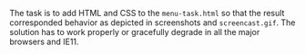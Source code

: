 The task is to add HTML and CSS to the `menu-task.html` so that the result corresponded behavior as depicted in screenshots and `screencast.gif`. The solution has to work properly or gracefully degrade in all the major browsers and IE11.
